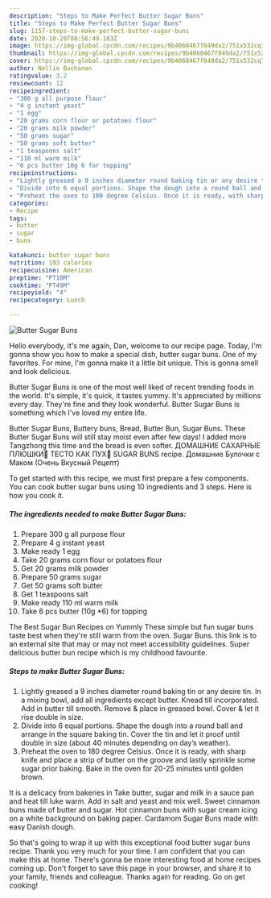 ```yaml
---
description: "Steps to Make Perfect Butter Sugar Buns"
title: "Steps to Make Perfect Butter Sugar Buns"
slug: 1157-steps-to-make-perfect-butter-sugar-buns
date: 2020-10-28T08:56:49.183Z
image: https://img-global.cpcdn.com/recipes/9b4068467f049da2/751x532cq70/butter-sugar-buns-recipe-main-photo.jpg
thumbnail: https://img-global.cpcdn.com/recipes/9b4068467f049da2/751x532cq70/butter-sugar-buns-recipe-main-photo.jpg
cover: https://img-global.cpcdn.com/recipes/9b4068467f049da2/751x532cq70/butter-sugar-buns-recipe-main-photo.jpg
author: Nellie Buchanan
ratingvalue: 3.2
reviewcount: 12
recipeingredient:
- "300 g all purpose flour"
- "4 g instant yeast"
- "1 egg"
- "20 grams corn flour or potatoes flour"
- "20 grams milk powder"
- "50 grams sugar"
- "50 grams soft butter"
- "1 teaspoons salt"
- "110 ml warm milk"
- "6 pcs butter 10g 6 for topping"
recipeinstructions:
- "Lightly greased a 9 inches diameter round baking tin or any desire tin. In a mixing bowl, add all ingredients except butter. Knead till incorporated. Add in butter till smooth. Remove &amp; place in greased bowl. Cover &amp; let it rise double in size."
- "Divide into 6 equal portions. Shape the dough into a round ball and arrange in the square baking tin. Cover the tin and let it proof until double in size (about 40 minutes depending on day’s weather)."
- "Preheat the oven to 180 degree Celsius. Once it is ready, with sharp knife and place a strip of butter on the groove and lastly sprinkle some sugar prior baking. Bake in the oven for 20-25 minutes until golden brown."
categories:
- Recipe
tags:
- butter
- sugar
- buns

katakunci: butter sugar buns 
nutrition: 193 calories
recipecuisine: American
preptime: "PT10M"
cooktime: "PT49M"
recipeyield: "4"
recipecategory: Lunch

---
```



![Butter Sugar Buns](https://img-global.cpcdn.com/recipes/9b4068467f049da2/751x532cq70/butter-sugar-buns-recipe-main-photo.jpg)

Hello everybody, it's me again, Dan, welcome to our recipe page. Today, I'm gonna show you how to make a special dish, butter sugar buns. One of my favorites. For mine, I'm gonna make it a little bit unique. This is gonna smell and look delicious.

Butter Sugar Buns is one of the most well liked of recent trending foods in the world. It's simple, it's quick, it tastes yummy. It's appreciated by millions every day. They're fine and they look wonderful. Butter Sugar Buns is something which I've loved my entire life.

Butter Sugar Buns, Buttery buns, Bread, Butter Bun, Sugar Buns. These Butter Sugar Buns will still stay moist even after few days! I added more Tangzhong this time and the bread is even softer. ДОМАШНИЕ САХАРНЫЕ ПЛЮШКИ🍥 ТЕСТО КАК ПУХ🍥 SUGAR BUNS recipe. Домашние Булочки с Маком (Очень Вкусный Рецепт)


To get started with this recipe, we must first prepare a few components. You can cook butter sugar buns using 10 ingredients and 3 steps. Here is how you cook it.

<!--inarticleads1-->

##### The ingredients needed to make Butter Sugar Buns:

1. Prepare 300 g all purpose flour
1. Prepare 4 g instant yeast
1. Make ready 1 egg
1. Take 20 grams corn flour or potatoes flour
1. Get 20 grams milk powder
1. Prepare 50 grams sugar
1. Get 50 grams soft butter
1. Get 1 teaspoons salt
1. Make ready 110 ml warm milk
1. Take 6 pcs butter (10g *6) for topping


The Best Sugar Bun Recipes on Yummly These simple but fun sugar buns taste best when they&#39;re still warm from the oven. Sugar Buns. this link is to an external site that may or may not meet accessibility guidelines. Super delicious butter bun recipe which is my childhood favourite. 

<!--inarticleads2-->

##### Steps to make Butter Sugar Buns:

1. Lightly greased a 9 inches diameter round baking tin or any desire tin. In a mixing bowl, add all ingredients except butter. Knead till incorporated. Add in butter till smooth. Remove &amp; place in greased bowl. Cover &amp; let it rise double in size.
1. Divide into 6 equal portions. Shape the dough into a round ball and arrange in the square baking tin. Cover the tin and let it proof until double in size (about 40 minutes depending on day’s weather).
1. Preheat the oven to 180 degree Celsius. Once it is ready, with sharp knife and place a strip of butter on the groove and lastly sprinkle some sugar prior baking. Bake in the oven for 20-25 minutes until golden brown.


It is a delicacy from bakeries in Take butter, sugar and milk in a sauce pan and heat till luke warm. Add in salt and yeast and mix well. Sweet cinnamon buns made of butter and sugar. Hot cinnamon buns with sugar cream icing on a white background on baking paper. Cardamom Sugar Buns made with easy Danish dough. 

So that's going to wrap it up with this exceptional food butter sugar buns recipe. Thank you very much for your time. I am confident that you can make this at home. There's gonna be more interesting food at home recipes coming up. Don't forget to save this page in your browser, and share it to your family, friends and colleague. Thanks again for reading. Go on get cooking!
